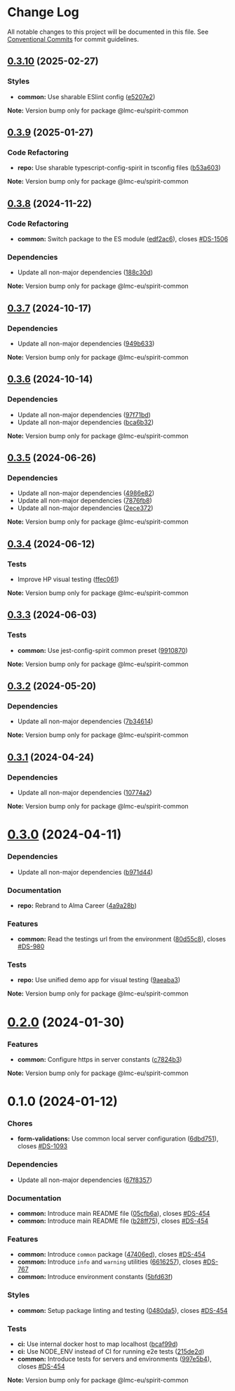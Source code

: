 # Change Log

All notable changes to this project will be documented in this file.
See [Conventional Commits](https://conventionalcommits.org) for commit guidelines.

<a name="0.3.10"></a>

## [0.3.10](https://github.com/lmc-eu/spirit-design-system/compare/@lmc-eu/spirit-common@0.3.9...@lmc-eu/spirit-common@0.3.10) (2025-02-27)

### Styles

- **common:** Use sharable ESlint config ([e5207e2](https://github.com/lmc-eu/spirit-design-system/commit/e5207e2))

**Note:** Version bump only for package @lmc-eu/spirit-common

<a name="0.3.9"></a>

## [0.3.9](https://github.com/lmc-eu/spirit-design-system/compare/@lmc-eu/spirit-common@0.3.8...@lmc-eu/spirit-common@0.3.9) (2025-01-27)

### Code Refactoring

- **repo:** Use sharable typescript-config-spirit in tsconfig files ([b53a603](https://github.com/lmc-eu/spirit-design-system/commit/b53a603))

**Note:** Version bump only for package @lmc-eu/spirit-common

<a name="0.3.8"></a>

## [0.3.8](https://github.com/lmc-eu/spirit-design-system/compare/@lmc-eu/spirit-common@0.3.7...@lmc-eu/spirit-common@0.3.8) (2024-11-22)

### Code Refactoring

- **common:** Switch package to the ES module ([edf2ac6](https://github.com/lmc-eu/spirit-design-system/commit/edf2ac6)), closes [#DS-1506](https://github.com/lmc-eu/spirit-design-system/issues/DS-1506)

### Dependencies

- Update all non-major dependencies ([188c30d](https://github.com/lmc-eu/spirit-design-system/commit/188c30d))

**Note:** Version bump only for package @lmc-eu/spirit-common

<a name="0.3.7"></a>

## [0.3.7](https://github.com/lmc-eu/spirit-design-system/compare/@lmc-eu/spirit-common@0.3.6...@lmc-eu/spirit-common@0.3.7) (2024-10-17)

### Dependencies

- Update all non-major dependencies ([949b633](https://github.com/lmc-eu/spirit-design-system/commit/949b633))

**Note:** Version bump only for package @lmc-eu/spirit-common

<a name="0.3.6"></a>

## [0.3.6](https://github.com/lmc-eu/spirit-design-system/compare/@lmc-eu/spirit-common@0.3.5...@lmc-eu/spirit-common@0.3.6) (2024-10-14)

### Dependencies

- Update all non-major dependencies ([97f71bd](https://github.com/lmc-eu/spirit-design-system/commit/97f71bd))
- Update all non-major dependencies ([bca6b32](https://github.com/lmc-eu/spirit-design-system/commit/bca6b32))

**Note:** Version bump only for package @lmc-eu/spirit-common

<a name="0.3.5"></a>

## [0.3.5](https://github.com/lmc-eu/spirit-design-system/compare/@lmc-eu/spirit-common@0.3.4...@lmc-eu/spirit-common@0.3.5) (2024-06-26)

### Dependencies

- Update all non-major dependencies ([4986e82](https://github.com/lmc-eu/spirit-design-system/commit/4986e82))
- Update all non-major dependencies ([7876fb8](https://github.com/lmc-eu/spirit-design-system/commit/7876fb8))
- Update all non-major dependencies ([2ece372](https://github.com/lmc-eu/spirit-design-system/commit/2ece372))

**Note:** Version bump only for package @lmc-eu/spirit-common

<a name="0.3.4"></a>

## [0.3.4](https://github.com/lmc-eu/spirit-design-system/compare/@lmc-eu/spirit-common@0.3.3...@lmc-eu/spirit-common@0.3.4) (2024-06-12)

### Tests

- Improve HP visual testing ([ffec061](https://github.com/lmc-eu/spirit-design-system/commit/ffec061))

**Note:** Version bump only for package @lmc-eu/spirit-common

<a name="0.3.3"></a>

## [0.3.3](https://github.com/lmc-eu/spirit-design-system/compare/@lmc-eu/spirit-common@0.3.2...@lmc-eu/spirit-common@0.3.3) (2024-06-03)

### Tests

- **common:** Use jest-config-spirit common preset ([9910870](https://github.com/lmc-eu/spirit-design-system/commit/9910870))

**Note:** Version bump only for package @lmc-eu/spirit-common

<a name="0.3.2"></a>

## [0.3.2](https://github.com/lmc-eu/spirit-design-system/compare/@lmc-eu/spirit-common@0.3.1...@lmc-eu/spirit-common@0.3.2) (2024-05-20)

### Dependencies

- Update all non-major dependencies ([7b34614](https://github.com/lmc-eu/spirit-design-system/commit/7b34614))

**Note:** Version bump only for package @lmc-eu/spirit-common

<a name="0.3.1"></a>

## [0.3.1](https://github.com/lmc-eu/spirit-design-system/compare/@lmc-eu/spirit-common@0.3.0...@lmc-eu/spirit-common@0.3.1) (2024-04-24)

### Dependencies

- Update all non-major dependencies ([10774a2](https://github.com/lmc-eu/spirit-design-system/commit/10774a2))

**Note:** Version bump only for package @lmc-eu/spirit-common

<a name="0.3.0"></a>

# [0.3.0](https://github.com/lmc-eu/spirit-design-system/compare/@lmc-eu/spirit-common@0.2.0...@lmc-eu/spirit-common@0.3.0) (2024-04-11)

### Dependencies

- Update all non-major dependencies ([b971d44](https://github.com/lmc-eu/spirit-design-system/commit/b971d44))

### Documentation

- **repo:** Rebrand to Alma Career ([4a9a28b](https://github.com/lmc-eu/spirit-design-system/commit/4a9a28b))

### Features

- **common:** Read the testings url from the environment ([80d55c8](https://github.com/lmc-eu/spirit-design-system/commit/80d55c8)), closes [#DS-980](https://github.com/lmc-eu/spirit-design-system/issues/DS-980)

### Tests

- **repo:** Use unified demo app for visual testing ([9aeaba3](https://github.com/lmc-eu/spirit-design-system/commit/9aeaba3))

**Note:** Version bump only for package @lmc-eu/spirit-common

<a name="0.2.0"></a>

# [0.2.0](https://github.com/lmc-eu/spirit-design-system/compare/@lmc-eu/spirit-common@0.1.0...@lmc-eu/spirit-common@0.2.0) (2024-01-30)

### Features

- **common:** Configure https in server constants ([c7824b3](https://github.com/lmc-eu/spirit-design-system/commit/c7824b3))

**Note:** Version bump only for package @lmc-eu/spirit-common

<a name="0.1.0"></a>

# 0.1.0 (2024-01-12)

### Chores

- **form-validations:** Use common local server configuration ([6dbd751](https://github.com/lmc-eu/spirit-design-system/commit/6dbd751)), closes [#DS-1093](https://github.com/lmc-eu/spirit-design-system/issues/DS-1093)

### Dependencies

- Update all non-major dependencies ([67f8357](https://github.com/lmc-eu/spirit-design-system/commit/67f8357))

### Documentation

- **common:** Introduce main README file ([05cfb6a](https://github.com/lmc-eu/spirit-design-system/commit/05cfb6a)), closes [#DS-454](https://github.com/lmc-eu/spirit-design-system/issues/DS-454)
- **common:** Introduce main README file ([b28ff75](https://github.com/lmc-eu/spirit-design-system/commit/b28ff75)), closes [#DS-454](https://github.com/lmc-eu/spirit-design-system/issues/DS-454)

### Features

- **common:** Introduce `common` package ([47406ed](https://github.com/lmc-eu/spirit-design-system/commit/47406ed)), closes [#DS-454](https://github.com/lmc-eu/spirit-design-system/issues/DS-454)
- **common:** Introduce `info` and `warning` utilities ([6616257](https://github.com/lmc-eu/spirit-design-system/commit/6616257)), closes [#DS-767](https://github.com/lmc-eu/spirit-design-system/issues/DS-767)
- **common:** Introduce environment constants ([5bfd63f](https://github.com/lmc-eu/spirit-design-system/commit/5bfd63f))

### Styles

- **common:** Setup package linting and testing ([0480da5](https://github.com/lmc-eu/spirit-design-system/commit/0480da5)), closes [#DS-454](https://github.com/lmc-eu/spirit-design-system/issues/DS-454)

### Tests

- **ci:** Use internal docker host to map localhost ([bcaf99d](https://github.com/lmc-eu/spirit-design-system/commit/bcaf99d))
- **ci:** Use NODE_ENV instead of CI for running e2e tests ([215de2d](https://github.com/lmc-eu/spirit-design-system/commit/215de2d))
- **common:** Introduce tests for servers and environments ([997e5b4](https://github.com/lmc-eu/spirit-design-system/commit/997e5b4)), closes [#DS-454](https://github.com/lmc-eu/spirit-design-system/issues/DS-454)

**Note:** Version bump only for package @lmc-eu/spirit-common
